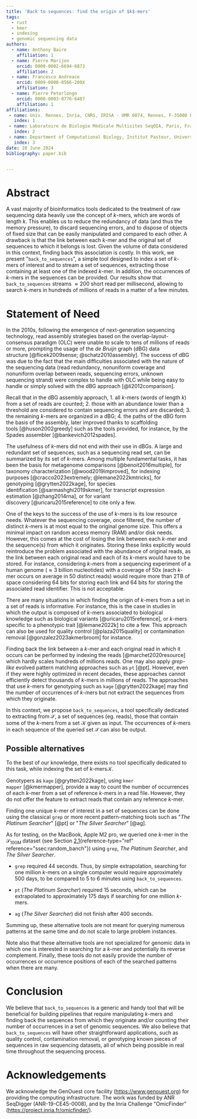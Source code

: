 ```yaml
---
title: 'Back to sequences: find the origin of $k$-mers'
tags:
  - rust
  - kmer
  - indexing
  - genomic sequencing data
authors:
  - name: Anthony Baire
    affiliation: 1
  - name: Pierre Marijon 
    orcid: 0000-0002-6694-6873
    affiliation: 2
  - name: Francesco Andreace
    orcid: 0009-0008-0566-200X
    affiliation: 3
  - name: Pierre Peterlongo 
    orcid: 0000-0003-0776-6407
    affiliation: 1
affiliations:
 - name: Univ. Rennes, Inria, CNRS, IRISA - UMR 6074, Rennes, F-35000 France
   index: 1
 - name: Laboratoire de Biologie Médicale Multisites SeqOIA, Paris, France
   index: 2
 - name: Department of Computational Biology, Institut Pasteur, Université Paris Cité, Paris, F-75015, France
   index: 3
date: 10 June 2024
bibliography: paper.bib 


---
```


# Abstract
A vast majority of bioinformatics tools dedicated to the treatment of
  raw sequencing data heavily use the concept of $k$-mers, which are
  words of length $k$. This enables us to reduce the redundancy of data
  (and thus the memory pressure), to discard sequencing errors, and to
  dispose of objects of fixed size that can be easily manipulated and
  compared to each other. A drawback is that the link between each
  $k$-mer and the original set of sequences to which it belongs is lost.
  Given the volume of data considered in this context, finding back this
  association is costly. In this work, we present "`back_to_sequences`",
  a simple tool designed to index a set of $k$-mers of interest and to
  stream a set of sequences, extracting those containing at least one of
  the indexed $k$-mer. In addition, the occurrences of $k$-mers in the
  sequences can be provided. Our results show that `back_to_sequences`
  streams $\approx200$ short read per millisecond, allowing to search
  $k$-mers in hundreds of millions of reads in a matter of a few
  minutes.

# Statement of Need

In the 2010s, following the emergence of next-generation sequencing
technology, read assembly strategies based on the
overlap-layout-consensus paradigm (OLC) were unable to scale to tens of
millions of reads or more, prompting the usage of the *de Bruijn* graph
(dBG) data structure [@flicek2009sense; @schatz2010assembly]. The
success of dBG was due to the fact that the main difficulties associated
with the nature of the sequencing data (read redundancy, nonuniform
coverage and nonuniform overlap between reads, sequencing errors,
unknown sequencing strand) were complex to handle with OLC while being
easy to handle or simply solved with the dBG
approach [@li2012comparison].

Recall that in the dBG assembly approach, 1. all $k$-mers (words of
length $k$) from a set of reads are counted; 2. those with an abundance
lower than a threshold are considered to contain sequencing errors
and are discarded; 3. the remaining $k$-mers are organized in a dBG; 4.
the paths of the dBG form the basis of the assembly, later improved
thanks to scaffolding tools [@huson2002greedy] such as the tools provided,
for instance, by the Spades assembler [@bankevich2012spades].

The usefulness of $k$-mers did not end with their use in dBGs. A large
and redundant set of sequences, such as a sequencing read set, can be
summarized by its set of $k$-mers. Among multiple fundamental tasks, it
has been the basis for metagenome comparisons [@benoit2016multiple], for
taxonomy characterization [@wood2019improved], for indexing
purposes [@cracco2023extremely; @lemane2022kmtricks], for
genotyping [@grytten2022kage], for species
identification [@sarmashghi2019skmer], for transcript expression
estimation [@zhang2014rna], or for variant
discovery [@uricaru2015reference] to cite only a few.

One of the keys to the success of the use of $k$-mers is its low
resource needs. Whatever the sequencing coverage, once
filtered, the number of distinct $k$-mers is at most equal to the
original genome size. This offers a minimal impact on random access memory
(RAM) and/or disk needs. However, this comes at the cost of losing the link
between each $k$-mer and the sequence(s) from which it originates. Storing
these links explicitly would reintroduce the problem associated with the
abundance of original reads, as the link between each original read and
each of its $k$-mers would have to be stored. For instance, considering
$k$-mers from a sequencing experiment of a human genome ($\approx 3$
billion nucleotides) with a coverage of 50x (each $k$-mer occurs on
average in 50 distinct reads) would require more than 2TB of space
considering 64 bits for storing each link and 64 bits for storing the
associated read identifier. This is not acceptable.

There are many situations in which finding the origin of $k$-mers from a
set in a set of reads is informative. For instance, this is the case in
studies in which the output is composed of $k$-mers associated to
biological knowledge such as biological
variants [@uricaru2015reference], or $k$-mers specific to a phenotypic
trait [@lemane2022k] to cite a few. This approach can also be used for
quality control [@plaza2015quality] or contamination
removal [@gonzalez2023akmerbroom] for instance.

Finding back the link between a $k$-mer and each original read in which
it occurs can be performed by indexing the reads [@marchet2020resource]
which hardly scales hundreds of millions reads. One may also apply
*grep-like* evolved pattern matching approaches such as `pt` [@pt].
However, even if they were highly optimized in recent decades, these
approaches cannot efficiently detect thousands of $k$-mers in millions
of reads. The approaches that use $k$-mers for genotyping such as
`kage` [@grytten2022kage] may find the number of occurrences of $k$-mers
but not extract the sequences from which they originate.

In this context, we propose `back_to_sequences`, a tool specifically
dedicated to extracting from $\mathcal{S}$, a set of sequences (eg.
reads), those that contain some of the $k$-mers from a set $\mathcal{K}$
given as input. The occurrences of $k$-mers in each sequence of the
queried set $\mathcal{S}$ can also be output.

## Possible alternatives

To the best of our knowledge, there exists no tool specifically
dedicated to this task, while indexing the set of $k$-mers$\mathcal{K}$.

Genotypers as `kage` [@grytten2022kage], using
`kmer mapper` [@kmermapper], provide a way to count the number of
occurrences of each $k$-mer from a set of reference $k$-mers in a read
file. However, they do not offer the feature to extract reads that
contain any reference $k$-mer.

Finding one unique $k$-mer of interest in a set of sequences can be done
using the classical `grep` or more recent pattern-matching tools such as
"*The Platinum Searcher*" [@pt] or "*The Silver Searcher*" [@ag].

As for testing, on the MacBook, Apple M2 pro, we queried one $k$-mer in
the $\mathcal{S}_{100M}$ dataset (see
Section [2.1](#ssec:random_banch){reference-type="ref"
reference="ssec:random_banch"}) using `grep`, *The Platinum Searcher*,
and *The Silver Searcher*.

-   `grep` required 44 seconds. Thus, by simple extrapolation, searching
    for one million $k$-mers on a single computer would require
    approximately 500 days, to be compared to 5 to 6 minutes using
    `back_to_sequences`.

-   `pt` (*The Platinum Searcher*) required 15 seconds, which can be
    extrapolated to approximately 175 days if searching for one million
    $k$-mers.

-   `ag` (*The Silver Searcher*) did not finish after 400 seconds.

Summing up, these alternative tools are not meant for querying numerous
patterns at the same time and do not scale to large problem instances.

Note also that these alternative tools are not specialized for genomic
data in which one is interested in searching for a $k$-mer and
potentially its reverse complement. Finally, these tools do not easily
provide the number of occurrences or occurrence positions of each of the
searched patterns when there are many.

# Conclusion

We believe that `back_to_sequences` is a generic and handy tool that
will be beneficial for building pipelines that require manipulating
$k$-mers and finding back the sequences from which they originate and/or
counting their number of occurrences in a set of genomic sequences. We
also believe that `back_to_sequences` will have other straightforward
applications, such as quality control, contamination removal, or
genotyping known pieces of sequences in raw sequencing datasets, all of
which being possible in real time throughout the sequencing process.

# Acknowledgements

We acknowledge the GenOuest core facility (<https://www.genouest.org>)
for providing the computing infrastructure. The work was funded by ANR
SeqDigger (ANR-19-CE45-0008), and by the Inria Challenge "OmicFinder"
(<https://project.inria.fr/omicfinder/>).

[^1]: <http://www.ebi.ac.uk/ena/data/view/ERS488262>
